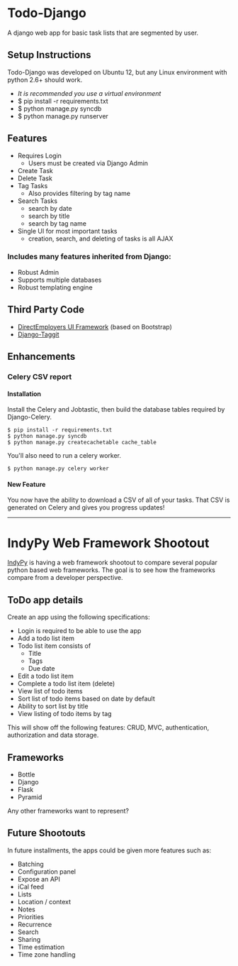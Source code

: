 # Todo-Django
A django web app for basic task lists that are segmented by user.

## Setup Instructions
Todo-Django was developed on Ubuntu 12, but any Linux environment with python 2.6+ should work.
- *It is recommended you use a virtual environment*
- $ pip install -r requirements.txt
- $ python manage.py syncdb
- $ python manage.py runserver

## Features
- Requires Login
  - Users must be created via Django Admin
- Create Task
- Delete Task
- Tag Tasks
  - Also provides filtering by tag name
- Search Tasks
  - search by date
  - search by title
  - search by tag name
- Single UI for most important tasks
  - creation, search, and deleting of tasks is all AJAX

### Includes many features inherited from Django:
  - Robust Admin
  - Supports multiple databases
  - Robust templating engine

## Third Party Code
- [DirectEmployers UI Framework](https://github.com/DirectEmployers/UI-Framework) (based on Bootstrap)
- [Django-Taggit](https://github.com/alex/django-taggit)

## Enhancements

### Celery CSV report

#### Installation

Install the Celery and Jobtastic,
then build the database tables required by Django-Celery.

    $ pip install -r requirements.txt
    $ python manage.py syncdb
    $ python manage.py createcachetable cache_table

You'll also need to run a celery worker.

    $ python manage.py celery worker

#### New Feature

You now have the ability to download a CSV of all of your tasks.
That CSV is generated on Celery and gives you progress updates!

-----------------------------
# IndyPy Web Framework Shootout

[IndyPy](http://www.meetup.com/python-182/) is having  a web framework shootout to compare several popular python based web frameworks. The goal is to see how the frameworks compare from a developer perspective.

## ToDo app details

Create an app using the following specifications:

- Login is required to be able to use the app
- Add a todo list item
- Todo list item consists of
  - Title
  - Tags
  - Due date
- Edit a todo list item
- Complete a todo list item (delete)
- View list of todo items
- Sort list of todo items based on date by default
- Ability to sort list by title
- View listing of todo items by tag

This will show off the following features: CRUD, MVC, authentication, authorization and data storage.

## Frameworks

- Bottle
- Django
- Flask
- Pyramid

Any other frameworks want to represent?

## Future Shootouts

In future installments, the apps could be given more features such as:

- Batching
- Configuration panel
- Expose an API
- iCal feed
- Lists
- Location / context
- Notes
- Priorities
- Recurrence
- Search
- Sharing
- Time estimation
- Time zone handling
